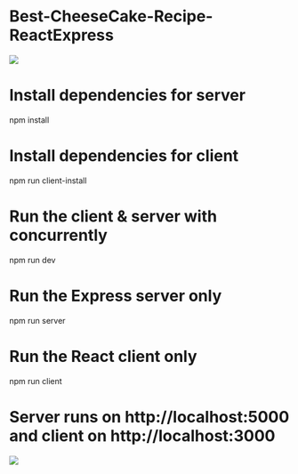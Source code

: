 # Best-CheeseCake-Recipe-ReactExpress

<a href="https://twitter.com/SylviaMakowiec">
 <img align="center"  src="https://im7.ezgif.com/tmp/ezgif-7-49da7535d2.gif" />
</a>


<h1>Install dependencies for server</h1>
npm install

# Install dependencies for client
npm run client-install

# Run the client & server with concurrently
npm run dev

# Run the Express server only
npm run server

# Run the React client only
npm run client

# Server runs on http://localhost:5000 and client on http://localhost:3000

<a href="https://twitter.com/SylviaMakowiec">
 <img align="center"  src="https://im7.ezgif.com/tmp/ezgif-7-49da7535d2.gif" />
</a>
